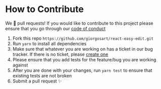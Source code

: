 # How to Contribute

We :sparkling_heart: pull requests! If you would like to contribute to this project please ensure that you go through our [code of conduct](https://github.com/giorgosart/react-easy-edit/blob/master/CODE_OF_CONDUCT.md)

1. Fork this repo `https://github.com/giorgosart/react-easy-edit.git`
2. Run `yarn` to install all dependencies
2. Make sure that whatever you are working on has a ticket in our bug tracker. If there is no ticket, please [create one](https://github.com/giorgosart/react-easy-edit/issues/new/choose)
2. Please ensure that you add tests for the feature/bug you are working against
3. After you are done with your changes, run `yarn test` to ensure that existing tests are not broken
7. Submit a pull request :sparkles:
